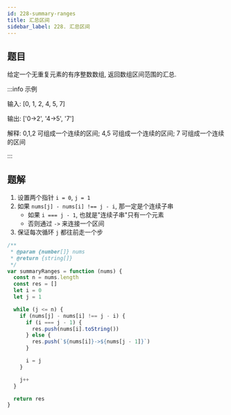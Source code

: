 ```yaml
---
id: 228-summary-ranges
title: 汇总区间
sidebar_label: 228. 汇总区间
---
```


## 题目

给定一个无重复元素的有序整数数组, 返回数组区间范围的汇总.

:::info 示例

输入: [0, 1, 2, 4, 5, 7]

输出: ['0->2', '4->5', '7']

解释: 0,1,2 可组成一个连续的区间; 4,5 可组成一个连续的区间; 7 可组成一个连续的区间

:::

## 题解

1. 设置两个指针 `i = 0`, `j = 1`
2. 如果 `nums[j] - nums[i] !== j - i`, 那一定是个连续子串
   - 如果 `i === j - 1`, 也就是"连续子串"只有一个元素
   - 否则通过 `->` 来连接一个区间
3. 保证每次循环 `j` 都往前走一个步

```ts
/**
 * @param {number[]} nums
 * @return {string[]}
 */
var summaryRanges = function (nums) {
  const n = nums.length
  const res = []
  let i = 0
  let j = 1

  while (j <= n) {
    if (nums[j] - nums[i] !== j - i) {
      if (i === j - 1) {
        res.push(nums[i].toString())
      } else {
        res.push(`${nums[i]}->${nums[j - 1]}`)
      }

      i = j
    }

    j++
  }

  return res
}
```
